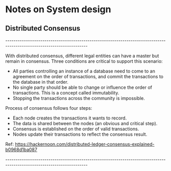 # Notes on System design

## Distributed Consensus 
<p>
----------------------------------------------------------------------------------------------------------------------

With distributed consensus, different legal entities can have a master but remain in consensus. Three conditions are critical to support this scenario:

* All parties controlling an instance of a database need to come to an agreement on the order of transactions, and commit the transactions to the database in that order.
* No single party should be able to change or influence the order of transactions. This is a concept called immutability.
* Stopping the transactions across the community is impossible.

Process of consensus follows four steps:

* Each node creates the transactions it wants to record.
* The data is shared between the nodes (an obvious and critical step).
* Consensus is established on the order of valid transactions.
* Nodes update their transactions to reflect the consensus result.

Ref: https://hackernoon.com/distributed-ledger-consensus-explained-b0968d1ba087
<p>
----------------------------------------------------------------------------------------------------------------------



